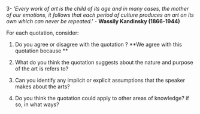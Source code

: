 3-  *'Every work of art is the child of its age and in many cases, the mother of our emotions, it follows that each period of culture produces an art on its own which can never be repeated.'*  - **Wassily Kandinsky (1866-1944)** 

For each quotation, consider: 
1. Do you agree or disagree with the quotation ? 
**We agree with this quotation because **
2. What do you think the quotation suggests about the nature and purpose of the art is refers to? 

4. Can you identify any implicit or explicit assumptions that the speaker makes about the arts? 
5. Do you think the quotation could apply to other areas of knowledge? if so, in what ways?